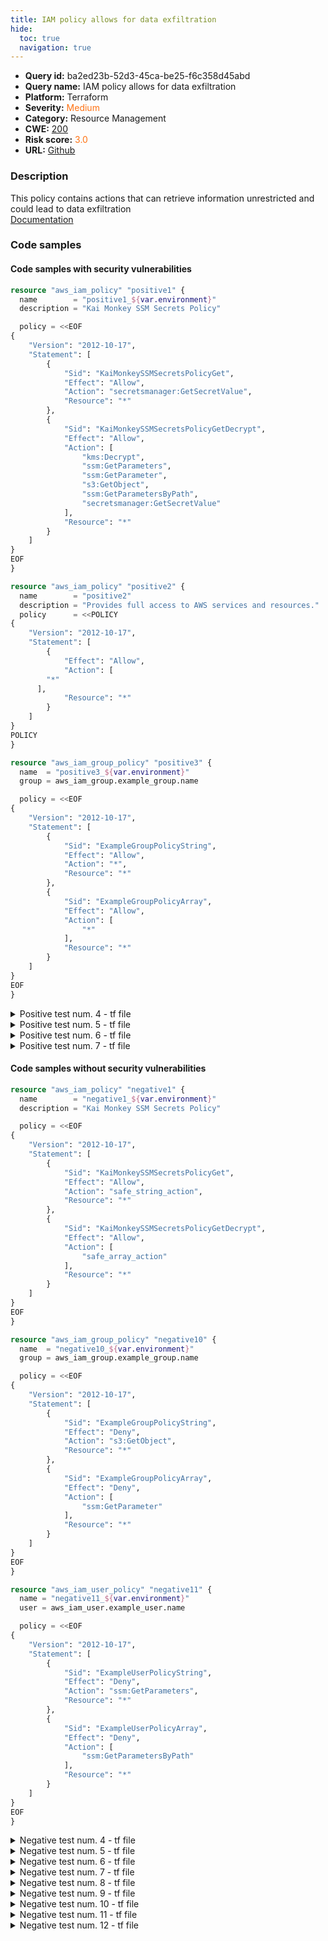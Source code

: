 ```yaml
---
title: IAM policy allows for data exfiltration
hide:
  toc: true
  navigation: true
---
```


<style>
  .highlight .hll {
    background-color: #ff171742;
  }
  .md-content {
    max-width: 1100px;
    margin: 0 auto;
  }
</style>

-   **Query id:** ba2ed23b-52d3-45ca-be25-f6c358d45abd
-   **Query name:** IAM policy allows for data exfiltration
-   **Platform:** Terraform
-   **Severity:** <span style="color:#ff7213">Medium</span>
-   **Category:** Resource Management
-   **CWE:** <a href="https://cwe.mitre.org/data/definitions/200.html" onclick="newWindowOpenerSafe(event, 'https://cwe.mitre.org/data/definitions/200.html')">200</a>
-   **Risk score:** <span style="color:#ff7213">3.0</span>
-   **URL:** [Github](https://github.com/Checkmarx/kics/tree/master/assets/queries/terraform/aws/iam_policy_allows_for_data_exfiltration)

### Description
This policy contains actions that can retrieve information unrestricted and could lead to data exfiltration<br>
[Documentation](https://cloudsplaining.readthedocs.io/en/latest/glossary/data-exfiltration/)

### Code samples
#### Code samples with security vulnerabilities
```tf title="Positive test num. 1 - tf file" hl_lines="5"
resource "aws_iam_policy" "positive1" {
  name        = "positive1_${var.environment}"
  description = "Kai Monkey SSM Secrets Policy"

  policy = <<EOF
{
    "Version": "2012-10-17",
    "Statement": [
        {
            "Sid": "KaiMonkeySSMSecretsPolicyGet",
            "Effect": "Allow",
            "Action": "secretsmanager:GetSecretValue",
            "Resource": "*"
        },
        {
            "Sid": "KaiMonkeySSMSecretsPolicyGetDecrypt",
            "Effect": "Allow",
            "Action": [
                "kms:Decrypt",
                "ssm:GetParameters",
                "ssm:GetParameter",
                "s3:GetObject",
                "ssm:GetParametersByPath",
                "secretsmanager:GetSecretValue"
            ],
            "Resource": "*"
        }
    ]
}
EOF
}

```
```tf title="Positive test num. 2 - tf file" hl_lines="4"
resource "aws_iam_policy" "positive2" {
  name        = "positive2"
  description = "Provides full access to AWS services and resources."
  policy      = <<POLICY
{
    "Version": "2012-10-17",
    "Statement": [
        {
            "Effect": "Allow",
            "Action": [
        "*"
      ],
            "Resource": "*"
        }
    ]
}
POLICY
}

```
```tf title="Positive test num. 3 - tf file" hl_lines="5"
resource "aws_iam_group_policy" "positive3" {
  name  = "positive3_${var.environment}"
  group = aws_iam_group.example_group.name

  policy = <<EOF
{
    "Version": "2012-10-17",
    "Statement": [
        {
            "Sid": "ExampleGroupPolicyString",
            "Effect": "Allow",
            "Action": "*",
            "Resource": "*"
        },
        {
            "Sid": "ExampleGroupPolicyArray",
            "Effect": "Allow",
            "Action": [
                "*"
            ],
            "Resource": "*"
        }
    ]
}
EOF
}

```
<details><summary>Positive test num. 4 - tf file</summary>

```tf hl_lines="5"
resource "aws_iam_user_policy" "positive4" {
  name = "positive4_${var.environment}"
  user = aws_iam_user.example_user.name

  policy = <<EOF
{
    "Version": "2012-10-17",
    "Statement": [
        {
            "Sid": "ExampleUserPolicyString",
            "Effect": "Allow",
            "Action": "s3:GetObject",
            "Resource": "*"
        },
        {
            "Sid": "ExampleUserPolicyArray",
            "Effect": "Allow",
            "Action": [
                "s3:GetObject"
            ],
            "Resource": "*"
        }
    ]
}
EOF
}

```
</details>
<details><summary>Positive test num. 5 - tf file</summary>

```tf hl_lines="5"
resource "aws_iam_role_policy" "positive5" {
  name = "positive5_${var.environment}"
  role = aws_iam_role.example_role.id

  policy = <<EOF
{
    "Version": "2012-10-17",
    "Statement": [
        {
            "Sid": "ExampleRolePolicyString",
            "Effect": "Allow",
            "Action": "ssm:GetParameters",
            "Resource": "*"
        },
        {
            "Sid": "ExampleRolePolicyArray",
            "Effect": "Allow",
            "Action": [
                "ssm:GetParameters"
            ],
            "Resource": "*"
        }
    ]
}
EOF
}

```
</details>
<details><summary>Positive test num. 6 - tf file</summary>

```tf hl_lines="5 22 30"
data "aws_iam_policy_document" "positive6" {
  statement {
    sid     = "positive6"
    effect  = "Allow"
    actions = [
      "s3:GetObject",
      "ssm:GetParameter",
      "ssm:GetParameters",
      "ssm:GetParametersByPath",
      "secretsmanager:GetSecretValue",
      "*",
      "s3:*",
    ]
    resources = ["*"]
  }
}

data "aws_iam_policy_document" "positive6_array" {
  statement {
    sid     = "positive6_array_1"
    effect  = "Allow"
    actions = [
      "s3:GetObject"
    ]
    resources = ["*"]
  }
  statement {
    sid     = "positive6_array_2"
    effect  = "Allow"
    actions = [
      "*"
    ]
    resources = ["*"]
  }
}
```
</details>
<details><summary>Positive test num. 7 - tf file</summary>

```tf hl_lines="8"
module "iam_policy" {
  source = "terraform-aws-modules/iam/aws//modules/iam-policy"

  name_prefix = "positive7"
  path        = "/"
  description = "My example policy"

  policy = <<-EOF
    {
      "Version": "2012-10-17",
      "Statement": [
        {
          "Action": [
            "secretsmanager:GetSecretValue"
          ],
          "Effect": "Allow",
          "Resource": "*"
        }
      ]
    }
  EOF
}
```
</details>


#### Code samples without security vulnerabilities
```tf title="Negative test num. 1 - tf file"
resource "aws_iam_policy" "negative1" {
  name        = "negative1_${var.environment}"
  description = "Kai Monkey SSM Secrets Policy"

  policy = <<EOF
{
    "Version": "2012-10-17",
    "Statement": [
        {
            "Sid": "KaiMonkeySSMSecretsPolicyGet",
            "Effect": "Allow",
            "Action": "safe_string_action",
            "Resource": "*"
        },
        {
            "Sid": "KaiMonkeySSMSecretsPolicyGetDecrypt",
            "Effect": "Allow",
            "Action": [
                "safe_array_action"
            ],
            "Resource": "*"
        }
    ]
}
EOF
}

```
```tf title="Negative test num. 2 - tf file"
resource "aws_iam_group_policy" "negative10" {
  name  = "negative10_${var.environment}"
  group = aws_iam_group.example_group.name

  policy = <<EOF
{
    "Version": "2012-10-17",
    "Statement": [
        {
            "Sid": "ExampleGroupPolicyString",
            "Effect": "Deny",
            "Action": "s3:GetObject",
            "Resource": "*"
        },
        {
            "Sid": "ExampleGroupPolicyArray",
            "Effect": "Deny",
            "Action": [
                "ssm:GetParameter"
            ],
            "Resource": "*"
        }
    ]
}
EOF
}
```
```tf title="Negative test num. 3 - tf file"
resource "aws_iam_user_policy" "negative11" {
  name = "negative11_${var.environment}"
  user = aws_iam_user.example_user.name

  policy = <<EOF
{
    "Version": "2012-10-17",
    "Statement": [
        {
            "Sid": "ExampleUserPolicyString",
            "Effect": "Deny",
            "Action": "ssm:GetParameters",
            "Resource": "*"
        },
        {
            "Sid": "ExampleUserPolicyArray",
            "Effect": "Deny",
            "Action": [
                "ssm:GetParametersByPath"
            ],
            "Resource": "*"
        }
    ]
}
EOF
}
```
<details><summary>Negative test num. 4 - tf file</summary>

```tf
resource "aws_iam_role_policy" "negative12" {
  name = "negative12_${var.environment}"
  role = aws_iam_role.example_role.id

  policy = <<EOF
{
    "Version": "2012-10-17",
    "Statement": [
        {
            "Sid": "ExampleRolePolicyString",
            "Effect": "Deny",
            "Action": "secretsmanager:GetSecretValue",
            "Resource": "*"
        },
        {
            "Sid": "ExampleRolePolicyArray",
            "Effect": "Deny",
            "Action": [
                "s3:*"
            ],
            "Resource": "*"
        }
    ]
}
EOF
}
```
</details>
<details><summary>Negative test num. 5 - tf file</summary>

```tf
resource "aws_iam_group_policy" "negative2" {
  name  = "negative2_${var.environment}"
  group = aws_iam_group.example_group.name

  policy = <<EOF
{
    "Version": "2012-10-17",
    "Statement": [
        {
            "Sid": "ExampleGroupPolicyString",
            "Effect": "Allow",
            "Action": "safe_string_action",
            "Resource": "*"
        },
        {
            "Sid": "ExampleGroupPolicyArray",
            "Effect": "Allow",
            "Action": [
                "safe_array_action"
            ],
            "Resource": "*"
        }
    ]
}
EOF
}

```
</details>
<details><summary>Negative test num. 6 - tf file</summary>

```tf
resource "aws_iam_user_policy" "negative3" {
  name = "negative3_${var.environment}"
  user = aws_iam_user.example_user.name

  policy = <<EOF
{
    "Version": "2012-10-17",
    "Statement": [
        {
            "Sid": "ExampleUserPolicyString",
            "Effect": "Allow",
            "Action": "safe_string_action",
            "Resource": "*"
        },
        {
            "Sid": "ExampleUserPolicyArray",
            "Effect": "Allow",
            "Action": [
                "safe_array_action"
            ],
            "Resource": "*"
        }
    ]
}
EOF
}

```
</details>
<details><summary>Negative test num. 7 - tf file</summary>

```tf
resource "aws_iam_role_policy" "negative4" {
  name = "negative4_${var.environment}"
  role = aws_iam_role.example_role.id

  policy = <<EOF
{
    "Version": "2012-10-17",
    "Statement": [
        {
            "Sid": "ExampleRolePolicyString",
            "Effect": "Allow",
            "Action": "safe_string_action",
            "Resource": "*"
        },
        {
            "Sid": "ExampleRolePolicyArray",
            "Effect": "Allow",
            "Action": [
                "safe_array_action"
            ],
            "Resource": "*"
        }
    ]
}
EOF
}

```
</details>
<details><summary>Negative test num. 8 - tf file</summary>

```tf
resource "aws_iam_policy" "negative5" {
  name        = "negative5"
  description = "Provides full access to AWS services and resources."
  policy      = <<POLICY
{
    "Version": "2012-10-17",
    "Statement": [
        {
            "Effect": "Deny",
            "Action": [
        "*"
      ],
            "Resource": "*"
        }
    ]
}
POLICY
}

```
</details>
<details><summary>Negative test num. 9 - tf file</summary>

```tf
data "aws_iam_policy_document" "negative6" {
  statement {
    sid     = "negative6"
    effect  = "Deny"
    actions = [
      "s3:GetObject",
      "ssm:GetParameter",
      "ssm:GetParameters",
      "ssm:GetParametersByPath",
      "secretsmanager:GetSecretValue",
      "*",
      "s3:*",
    ]
    resources = ["*"]
  }
}
```
</details>
<details><summary>Negative test num. 10 - tf file</summary>

```tf
data "aws_iam_policy_document" "negative7" {
  statement {
    sid     = "negative7_1"
    effect  = "Allow"
    actions = [
      "safe_array_action"
    ]
    resources = ["*"]
  }
  statement {
    sid     = "negative7_2"
    effect  = "Allow"
    actions = [
      "safe_array_action_2"
    ]
    resources = ["*"]
  }
}
```
</details>
<details><summary>Negative test num. 11 - tf file</summary>

```tf
module "iam_policy" {
  source = "terraform-aws-modules/iam/aws//modules/iam-policy"

  name_prefix = "negative8"
  path        = "/"
  description = "My example policy"

  policy = <<-EOF
    {
      "Version": "2012-10-17",
      "Statement": [
        {
          "Action": [
            "safe_array_action"
          ],
          "Effect": "Allow",
          "Resource": "*"
        }
      ]
    }
  EOF
}
```
</details>
<details><summary>Negative test num. 12 - tf file</summary>

```tf
module "iam_policy" {
  source = "terraform-aws-modules/iam/aws//modules/iam-policy"

  name_prefix = "negative9"
  path        = "/"
  description = "My example policy"

  policy = <<-EOF
    {
      "Version": "2012-10-17",
      "Statement": [
        {
          "Action": [
            "ssm:GetParameter"
          ],
          "Effect": "Deny",
          "Resource": "*"
        }
      ]
    }
  EOF
}
```
</details>

